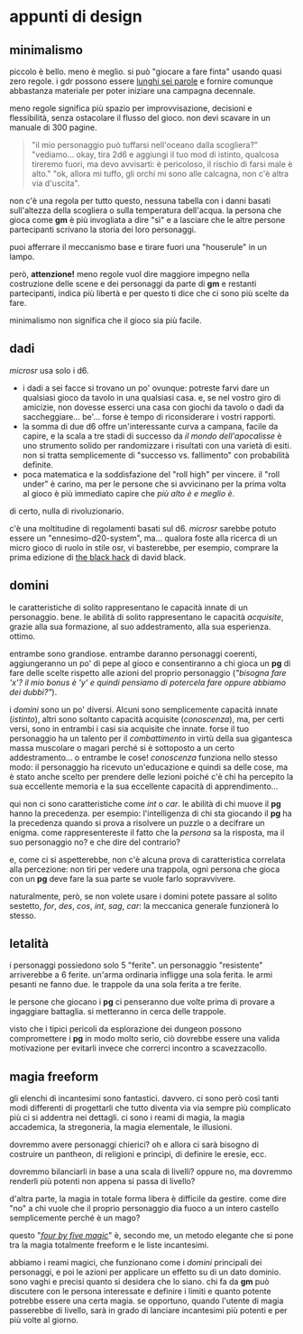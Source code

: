 # appunti di design

## minimalismo

piccolo è bello. meno è meglio. si può "giocare a fare finta" usando quasi zero regole. i gdr possono essere [lunghi sei parole](https://brunobord.github.io/micro-rpg-catalog/six-word-rpg.html) e fornire comunque abbastanza materiale per poter iniziare una campagna decennale.

meno regole significa più spazio per improvvisazione, decisioni e flessibilità, senza ostacolare il flusso del gioco. non devi scavare in un manuale di 300 pagine.

> "il mio personaggio può tuffarsi nell'oceano dalla scogliera?" 
> "vediamo... okay, tira 2d6 e aggiungi il tuo mod di istinto, qualcosa tireremo fuori, ma devo avvisarti: è pericoloso, il rischio di farsi male è alto."
> "ok, allora mi tuffo, gli orchi mi sono alle calcagna, non c'è altra via d'uscita".

non c'è una regola per tutto questo, nessuna tabella con i danni basati sull'altezza della scogliera o sulla temperatura dell'acqua. la persona che gioca come **gm** è più invogliata a dire "sì" e a lasciare che le altre persone partecipanti scrivano la storia dei loro personaggi.

puoi afferrare il meccanismo base e tirare fuori una "houserule" in un lampo.

però, **attenzione!** meno regole vuol dire maggiore impegno nella costruzione delle scene e dei personaggi da parte di **gm** e restanti partecipanti, indica più libertà e per questo ti dice che ci sono più scelte da fare.

minimalismo non significa che il gioco sia più facile.

## dadi

*microsr* usa solo i d6.

* i dadi a sei facce si trovano un po' ovunque: potreste farvi dare un qualsiasi gioco da tavolo in una qualsiasi casa. e, se nel vostro giro di amicizie, non dovesse esserci una casa con giochi da tavolo o dadi da saccheggiare... be'... forse è tempo di riconsiderare i vostri rapporti.
* la somma di due d6 offre un'interessante curva a campana, facile da capire, e la scala a tre stadi di successo da *il mondo dell'apocalisse* è uno strumento solido per randomizzare i risultati con una varietà di esiti. non si tratta semplicemente di "successo vs. fallimento" con probabilità definite.
* poca matematica e la soddisfazione del "roll high" per vincere. il "roll under" è carino, ma per le persone che si avvicinano per la prima volta al gioco è più immediato capire che *più alto è e meglio è*.

di certo, nulla di rivoluzionario.

c'è una moltitudine di regolamenti basati sul d6. *microsr* sarebbe potuto essere un "ennesimo-d20-system", ma... qualora foste alla ricerca di un micro gioco di ruolo in stile osr, vi basterebbe, per esempio, comprare la prima edizione di [the black hack](http://www.drivethrurpg.com/product/178359/The-Black-Hack) di david black.

## domini

le caratteristiche di solito rappresentano le capacità innate di un personaggio. bene.
 le abilità di solito rappresentano le capacità *acquisite*, grazie alla sua formazione, al suo addestramento, alla sua esperienza. ottimo.

entrambe sono grandiose. entrambe daranno personaggi coerenti, aggiungeranno un po' di pepe al gioco e consentiranno a chi gioca un **pg** di fare delle scelte rispetto alle azioni del proprio personaggio (*"bisogna fare 'x'? il mio bonus è 'y' e quindi pensiamo di potercela fare oppure abbiamo dei dubbi?"*).

i *domini* sono un po' diversi. Alcuni sono semplicemente capacità innate (*istinto*), altri sono soltanto capacità acquisite (*conoscenza*), ma, per certi versi, sono in entrambi i casi sia acquisite che innate. forse il tuo personaggio ha un talento per il *combattimento* in virtù della sua gigantesca massa muscolare o magari perché si è sottoposto a un certo addestramento... o entrambe le cose! *conoscenza* funziona nello stesso modo: il personaggio ha ricevuto un'educazione e quindi sa delle cose, ma è stato anche scelto per prendere delle lezioni poiché c'è chi ha percepito la sua eccellente memoria e la sua eccellente capacità di apprendimento...

qui non ci sono caratteristiche come *int* o *car*. le abilità di chi muove il **pg** hanno la precedenza.
 per esempio: l'intelligenza di chi sta giocando il **pg** ha la precedenza quando si prova a risolvere un puzzle o a decifrare un enigma. come rappresentereste il fatto che la *persona* sa la risposta, ma il suo personaggio no? e che dire del contrario?

e, come ci si aspetterebbe, non c'è alcuna prova di caratteristica correlata alla percezione: non tiri per vedere una trappola, ogni persona che gioca con un **pg** deve fare la sua parte se vuole farlo sopravvivere.

naturalmente, però, se non volete usare i domini potete passare al solito sestetto, *for*, *des*, *cos*, *int*, *sag*, *car*: la meccanica generale funzionerà lo stesso.

## letalità

i personaggi possiedono solo 5 "ferite". un personaggio "resistente" arriverebbe a 6 ferite. un'arma ordinaria infligge una sola ferita. le armi pesanti ne fanno due. le trappole da una sola ferita a tre ferite.

le persone che giocano i **pg** ci penseranno due volte prima di provare a ingaggiare battaglia. si metteranno in cerca delle trappole.

visto che i tipici pericoli da esplorazione dei dungeon possono compromettere i **pg** in modo molto serio, ciò dovrebbe essere una valida motivazione per evitarli invece che correrci incontro a scavezzacollo.

## magia freeform

gli elenchi di incantesimi sono fantastici. davvero. ci sono però così tanti modi differenti di progettarli che tutto diventa via via sempre più complicato più ci si addentra nei dettagli. ci sono i reami di magia, la magia accademica, la stregoneria, la magia elementale, le illusioni.

dovremmo avere personaggi chierici? oh e allora ci sarà bisogno di costruire un pantheon, di religioni e princìpi, di definire le eresie, ecc.

dovremmo bilanciarli in base a una scala di livelli? oppure no, ma dovremmo renderli più potenti non appena si passa di livello?

d'altra parte, la magia in totale forma libera è difficile da gestire. come dire "no" a chi vuole che il proprio personaggio dia fuoco a un intero castello semplicemente perché è un mago?

questo "[*four by five magic*](http://www.panix.com/~sos/rpg/4by5.html)" è, secondo me, un metodo elegante che si pone tra la magia totalmente freeform e le liste incantesimi.

abbiamo i reami magici, che funzionano come i *domini* principali dei personaggi, e poi le azioni per applicare un effetto su di un dato dominio.
 sono vaghi e precisi quanto si desidera che lo siano. chi fa da **gm** può discutere con le persona interessate e definire i limiti e quanto potente potrebbe essere una certa magia. se opportuno, quando l'utente di magia passerebbe di livello, sarà in grado di lanciare incantesimi più potenti e per più volte al giorno.
